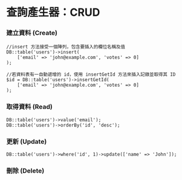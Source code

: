 # 查詢產生器：CRUD

### 建立資料 \(Create\)

```
//insert 方法接受一個陣列，包含要插入的欄位名稱及值
DB::table('users')->insert(
    ['email' => 'john@example.com', 'votes' => 0]
);

//若資料表有一自動遞增的 id，使用 insertGetId 方法來插入記錄並取得其 ID
$id = DB::table('users')->insertGetId(
    ['email' => 'john@example.com', 'votes' => 0]
);
```

### 取得資料 \(Read\)

```
DB::table('users')->value('email');
DB::table('users')->orderBy('id', 'desc');
```

### 更新 \(Update\)

```
DB::table('users')->where('id', 1)->update(['name' => 'John']);
```

### 刪除 \(Delete\)

```

```



